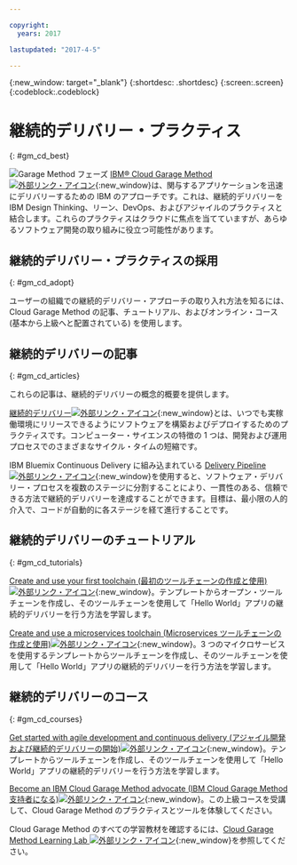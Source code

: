 ```yaml
---

copyright:
  years: 2017

lastupdated: "2017-4-5"

---
```

<!-- Copyright info at top of file: REQUIRED
    The copyright info is YAML content that must occur at the top of the MD file, before attributes are listed.
    It must be surrounded by 3 dashes.
    The value "years" can contain just one year or a two years separated by a comma. (years: 2014, 2016)
    Indentation as per the previous template must be preserved.
-->

{:new_window: target="_blank"}
{:shortdesc: .shortdesc}
{:screen:.screen}
{:codeblock:.codeblock}

# 継続的デリバリー・プラクティス
{: #gm_cd_best}

![Garage Method フェーズ](images/garage_method_phases.png) [IBM&reg; Cloud Garage Method ![外部リンク・アイコン](../../icons/launch-glyph.svg "外部リンク・アイコン")](https://www.ibm.com/devops/method){:new_window}は、関与するアプリケーションを迅速にデリバリーするための IBM のアプローチです。これは、継続的デリバリーを IBM Design Thinking、リーン、DevOps、およびアジャイルのプラクティスと結合します。これらのプラクティスはクラウドに焦点を当てていますが、あらゆるソフトウェア開発の取り組みに役立つ可能性があります。


## 継続的デリバリー・プラクティスの採用
{: #gm_cd_adopt}

ユーザーの組織での継続的デリバリー・アプローチの取り入れ方法を知るには、Cloud Garage Method の記事、チュートリアル、およびオンライン・コース (基本から上級へと配置されている) を使用します。

## 継続的デリバリーの記事
{: #gm_cd_articles}

これらの記事は、継続的デリバリーの概念的概要を提供します。

[継続的デリバリー![外部リンク・アイコン](../../icons/launch-glyph.svg "外部リンク・アイコン")](https://www.ibm.com/devops/method/content/deliver/tool_continuous_delivery/){:new_window}とは、いつでも実稼働環境にリリースできるようにソフトウェアを構築およびデプロイするためのプラクティスです。コンピューター・サイエンスの特徴の 1 つは、開発および運用プロセスでのさまざまなサイクル・タイムの短縮です。

IBM Bluemix Continuous Delivery に組み込まれている [Delivery Pipeline ![外部リンク・アイコン](../../icons/launch-glyph.svg "外部リンク・アイコン")](https://www.ibm.com/devops/method/content/deliver/tool_delivery_pipeline/){:new_window}を使用すると、ソフトウェア・デリバリー・プロセスを複数のステージに分割することにより、一貫性のある、信頼できる方法で継続的デリバリーを達成することができます。目標は、最小限の人的介入で、コードが自動的に各ステージを経て進行することです。

## 継続的デリバリーのチュートリアル
{: #gm_cd_tutorials}

[Create and use your first toolchain (最初のツールチェーンの作成と使用)![外部リンク・アイコン](../../icons/launch-glyph.svg "External link icon")](https://www.ibm.com/devops/method/tutorials/tutorial_toolchain_flow){:new_window}。テンプレートからオープン・ツールチェーンを作成し、そのツールチェーンを使用して「Hello World」アプリの継続的デリバリーを行う方法を学習します。

[Create and use a microservices toolchain (Microservices ツールチェーンの作成と使用)![外部リンク・アイコン](../../icons/launch-glyph.svg "外部リンク・アイコン")](https://www.ibm.com/devops/method/tutorials/tutorial_toolchain_microservices){:new_window}。3 つのマイクロサービスを使用するテンプレートからツールチェーンを作成し、そのツールチェーンを使用して「Hello World」アプリの継続的デリバリーを行う方法を学習します。

## 継続的デリバリーのコース
{: #gm_cd_courses}

[Get started with agile development and continuous delivery (アジャイル開発および継続的デリバリーの開始)![外部リンク・アイコン](../../icons/launch-glyph.svg "外部リンク・アイコン")](https://www.ibm.com/devops/method/content/course/get_started_agile_cd){:new_window}。テンプレートからツールチェーンを作成し、そのツールチェーンを使用して「Hello World」アプリの継続的デリバリーを行う方法を学習します。

[Become an IBM Cloud Garage Method advocate (IBM Cloud Garage Method 支持者になる)![外部リンク・アイコン](../../icons/launch-glyph.svg "外部リンク・アイコン")](https://www.ibm.com/devops/method/content/course/gm_advocate){:new_window}。この上級コースを受講して、Cloud Garage Method のプラクティスとツールを体験してください。

Cloud Garage Method のすべての学習教材を確認するには、[Cloud Garage Method Learning Lab ![外部リンク・アイコン](../../icons/launch-glyph.svg "外部リンク・アイコン")](https://www.ibm.com/devops/method/category/courses){:new_window}を参照してください。
